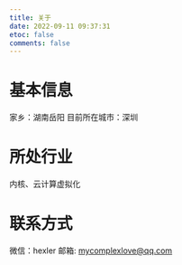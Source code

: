 ```yaml
---
title: 关于
date: 2022-09-11 09:37:31
etoc: false
comments: false
---
```


# 基本信息
家乡：湖南岳阳 
目前所在城市：深圳

# 所处行业
内核、云计算虚拟化

# 联系方式
微信：hexler
邮箱: mycomplexlove@qq.com

